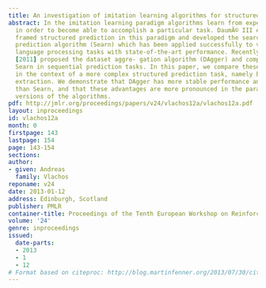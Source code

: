 ```yaml
---
title: An investigation of imitation learning algorithms for structured prediction
abstract: In the imitation learning paradigm algorithms learn from expert demonstrations
  in order to become able to accomplish a particular task. DaumÃ© III et al. [2009]
  framed structured prediction in this paradigm and developed the search-based structured
  prediction algorithm (Searn) which has been applied successfully to various natural
  language processing tasks with state-of-the-art performance. Recently, Ross et al.
  [2011] proposed the dataset aggre- gation algorithm (DAgger) and compared it with
  Searn in sequential prediction tasks. In this paper, we compare these two algorithms
  in the context of a more complex structured prediction task, namely biomedical event
  extraction. We demonstrate that DAgger has more stable performance and faster learning
  than Searn, and that these advantages are more pronounced in the parameter-free
  versions of the algorithms.
pdf: http://jmlr.org/proceedings/papers/v24/vlachos12a/vlachos12a.pdf
layout: inproceedings
id: vlachos12a
month: 0
firstpage: 143
lastpage: 154
page: 143-154
sections: 
author:
- given: Andreas
  family: Vlachos
reponame: v24
date: 2013-01-12
address: Edinburgh, Scotland
publisher: PMLR
container-title: Proceedings of the Tenth European Workshop on Reinforcement Learning
volume: '24'
genre: inproceedings
issued:
  date-parts:
  - 2013
  - 1
  - 12
# Format based on citeproc: http://blog.martinfenner.org/2013/07/30/citeproc-yaml-for-bibliographies/
---
```

